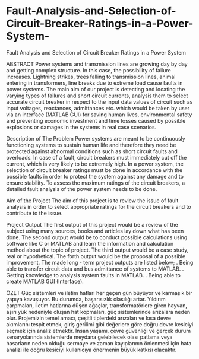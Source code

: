 # Fault-Analysis-and-Selection-of-Circuit-Breaker-Ratings-in-a-Power-System-
Fault Analysis and Selection of Circuit Breaker Ratings in a Power System 

ABSTRACT
Power systems and transmission lines are growing day by day and getting complex structure. 
In this case, the possibility of failure increases. Lightning strikes, trees falling to transmission lines, animal entering in transformers, line breaks due to extreme load cause faults in power systems. The main aim of our project is detecting and locating the varying types of failures and short circuit currents, analysis them to select accurate circuit breaker in respect to the input data values of circuit such as input voltages, reactances, admittances etc. which would be taken by user via an interface (MATLAB GUI) for saving human lives, environmental safety and preventing economic investment and time losses caused by possible explosions or damages in the systems in real case scenarios.

Description of The Problem
Power systems are meant to be continuously functioning systems to sustain human life and therefore they need be protected against abnormal conditions such as short circuit faults and overloads. In case of a fault, circuit breakers must immediately cut off the current, which is very likely to be extremely high. In a power system, the selection of circuit breaker ratings must be done in accordance with the possible faults in order to protect the system against any damage and to ensure stability.  To assess the maximum ratings of the circuit breakers, a detailed fault analysis of the power system needs to be done.

Aim of the Project
The aim of this project is to review the issue of fault analysis in order to select appropriate ratings for the circuit breakers and to contribute to the issue.

Project Output 
The first output of this project would be a review of the subject using many sources, books and articles lay down what has been done. The second output would be to conduct possible calculations using software like C or MATLAB and learn the information and calculation method about the topic of project. The third output would be a case study, real or hypothetical. The forth output would be the proposal of a possible improvement. The made long - term project outputs are listed below;
. Being able to transfer circuit data and bus admittance of systems to MATLAB.
. Getting knowledge to analysis system faults in MATLAB.
. Being able to create MATLAB GUI (Interface).

ÖZET
Güç sistemleri ve iletim hatları her geçen gün büyüyor ve karmaşık bir yapıya kavuşuyor.
Bu durumda, başarısızlık olasılığı artar. Yıldırım çarpmaları, iletim hatlarına düşen ağaçlar, transformatörlere giren hayvan, aşırı yük nedeniyle oluşan hat kopmaları, güç sistemlerinde arızalara neden olur. Projemizin temel amacı, çeşitli tiplerdeki arızaları ve kısa devre akımlarını tespit etmek, giriş gerilimi gibi değerlere göre doğru devre kesiciyi seçmek için analiz etmektir. İnsan yaşamı, çevre güvenliği ve gerçek durum senaryolarında sistemlerde meydana gelebilecek olası patlama veya hasarların neden olduğu sermaye ve zaman kayıplarının önlenmesi için hata analizi ile doğru kesiciyi kullanıcıya önermenin büyük katkısı olacaktır.
